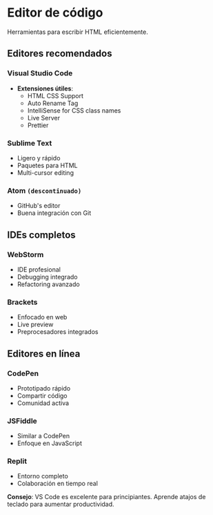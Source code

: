 # Editor de código

Herramientas para escribir HTML eficientemente.

## Editores recomendados

### Visual Studio Code
- **Extensiones útiles**:
  - HTML CSS Support
  - Auto Rename Tag
  - IntelliSense for CSS class names
  - Live Server
  - Prettier

### Sublime Text
- Ligero y rápido
- Paquetes para HTML
- Multi-cursor editing

### Atom `(descontinuado)`
- GitHub's editor
- Buena integración con Git

## IDEs completos

### WebStorm
- IDE profesional
- Debugging integrado
- Refactoring avanzado

### Brackets
- Enfocado en web
- Live preview
- Preprocesadores integrados

## Editores en línea

### CodePen
- Prototipado rápido
- Compartir código
- Comunidad activa

### JSFiddle
- Similar a CodePen
- Enfoque en JavaScript

### Replit
- Entorno completo
- Colaboración en tiempo real

**Consejo**: VS Code es excelente para principiantes. Aprende atajos de teclado para aumentar productividad.